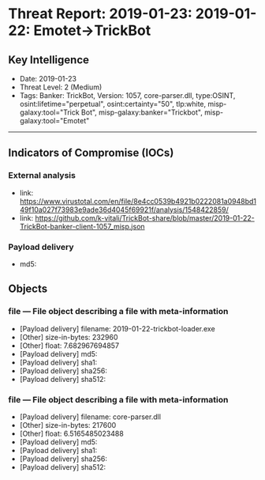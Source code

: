 # Threat Report: 2019-01-23: 2019-01-22: Emotet->TrickBot


## Key Intelligence
* Date: 2019-01-23
* Threat Level: 2 (Medium)
* Tags: Banker: TrickBot, Version: 1057, core-parser.dll, type:OSINT, osint:lifetime="perpetual", osint:certainty="50", tlp:white, misp-galaxy:tool="Trick Bot", misp-galaxy:banker="Trickbot", misp-galaxy:tool="Emotet"

---

## Indicators of Compromise (IOCs)
### External analysis
* link: https://www.virustotal.com/en/file/8e4cc0539b4921b0222081a0948bd149f10a027f73983e9ade36d4045f69921f/analysis/1548422859/
* link: https://github.com/k-vitali/TrickBot-share/blob/master/2019-01-22-TrickBot-banker-client-1057_misp.json

### Payload delivery
* md5: <md5>

## Objects
### file — File object describing a file with meta-information
* [Payload delivery] filename: 2019-01-22-trickbot-loader.exe
* [Other] size-in-bytes: 232960
* [Other] float: 7.682967694857
* [Payload delivery] md5: <md5>
* [Payload delivery] sha1: <sha1>
* [Payload delivery] sha256: <sha256>
* [Payload delivery] sha512: <sha512>

### file — File object describing a file with meta-information
* [Payload delivery] filename: core-parser.dll
* [Other] size-in-bytes: 217600
* [Other] float: 6.5165485023488
* [Payload delivery] md5: <md5>
* [Payload delivery] sha1: <sha1>
* [Payload delivery] sha256: <sha256>
* [Payload delivery] sha512: <sha512>
